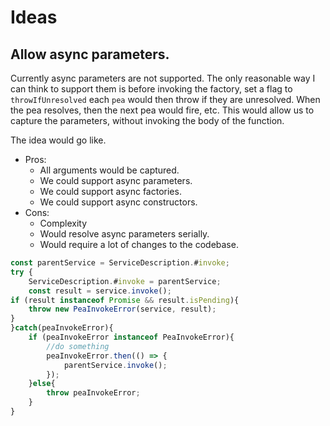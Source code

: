 # Ideas


## Allow async parameters.
Currently async parameters are not supported.  The only reasonable way
I can think to support them is before invoking the factory, set a flag to `throwIfUnresolved` each `pea` would then throw if they are unresolved. When the pea resolves, then the next pea would fire, etc.   This would allow us to capture the parameters, without invoking the body of the function.   

The idea would go like.  

- Pros: 
    - All arguments would be captured.
    - We could support async parameters.
    - We could support async factories.
    - We could support async constructors.
- Cons:
    - Complexity
    - Would resolve async parameters serially.
    - Would require a lot of changes to the codebase.
    

```typescript
const parentService = ServiceDescription.#invoke;
try {
    ServiceDescription.#invoke = parentService;
    const result = service.invoke();
if (result instanceof Promise && result.isPending){
    throw new PeaInvokeError(service, result);
}
}catch(peaInvokeError){
    if (peaInvokeError instanceof PeaInvokeError){
        //do something
        peaInvokeError.then(() => {
            parentService.invoke();
        });
    }else{
        throw peaInvokeError;
    }
}


```